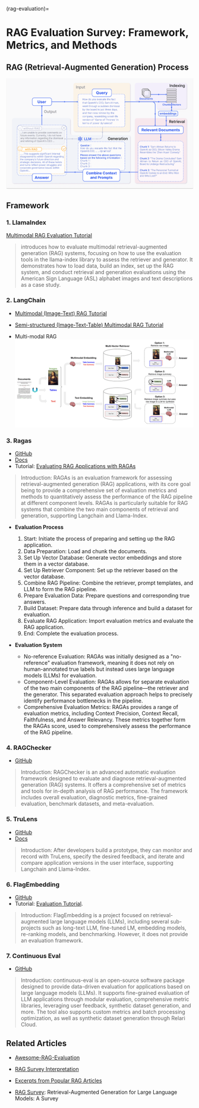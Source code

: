 (rag-evaluation)=

# RAG Evaluation Survey: Framework, Metrics, and Methods

## RAG (Retrieval-Augmented Generation) Process
![RAG Pipeline](../_static/RAG_Pipeline_1.png)

## Framework
### 1. **LlamaIndex**
[Multimodal RAG Evaluation Tutorial](https://docs.llamaindex.ai/en/stable/examples/evaluation/multi_modal/multi_modal_rag_evaluation/) 

> introduces how to evaluate multimodal retrieval-augmented generation (RAG) systems, focusing on how to use the evaluation tools in the llama-index library to assess the retriever and generator. It demonstrates how to load data, build an index, set up the RAG system, and conduct retrieval and generation evaluations using the American Sign Language (ASL) alphabet images and text descriptions as a case study.

### 2. **LangChain**
* [Multimodal (Image-Text) RAG Tutorial](https://github.com/langchain-ai/langchain/blob/master/cookbook/Multi_modal_RAG.ipynb) 

* [Semi-structured (Image-Text-Table) Multimodal RAG Tutorial](https://github.com/langchain-ai/langchain/blob/master/cookbook/Semi_structured_and_multi_modal_RAG.ipynb) 

* Multi-modal RAG
![Multi-modal RAG](../_static/MM_RAG_LangChain_1.png)

### 3. **Ragas**
* [GitHub](https://github.com/explodinggradients/ragas) 
* [Docs](https://docs.ragas.io/en/latest/getstarted/index.html) 
* Tutorial: [Evaluating RAG Applications with RAGAs](https://towardsdatascience.com/evaluating-rag-applications-with-ragas-81d67b0ee31a) 

> Introduction: RAGAs is an evaluation framework for assessing retrieval-augmented generation (RAG) applications, with its core goal being to provide a comprehensive set of evaluation metrics and methods to quantitatively assess the performance of the RAG pipeline at different component levels. RAGAs is particularly suitable for RAG systems that combine the two main components of retrieval and generation, supporting Langchain and Llama-Index.

* **Evaluation Process**
    1. Start: Initiate the process of preparing and setting up the RAG application.
    2. Data Preparation: Load and chunk the documents.
    3. Set Up Vector Database: Generate vector embeddings and store them in a vector database.
    4. Set Up Retriever Component: Set up the retriever based on the vector database.
    5. Combine RAG Pipeline: Combine the retriever, prompt templates, and LLM to form the RAG pipeline.
    6. Prepare Evaluation Data: Prepare questions and corresponding true answers.
    7. Build Dataset: Prepare data through inference and build a dataset for evaluation.
    8. Evaluate RAG Application: Import evaluation metrics and evaluate the RAG application.
    9. End: Complete the evaluation process.

* **Evaluation System**
    * No-reference Evaluation: RAGAs was initially designed as a "no-reference" evaluation framework, meaning it does not rely on human-annotated true labels but instead uses large language models (LLMs) for evaluation.
    * Component-Level Evaluation: RAGAs allows for separate evaluation of the two main components of the RAG pipeline—the retriever and the generator. This separated evaluation approach helps to precisely identify performance bottlenecks in the pipeline.
    * Comprehensive Evaluation Metrics: RAGAs provides a range of evaluation metrics, including Context Precision, Context Recall, Faithfulness, and Answer Relevancy. These metrics together form the RAGAs score, used to comprehensively assess the performance of the RAG pipeline.

### 4. **RAGChecker**
* [GitHub](https://github.com/amazon-science/RAGChecker) 
> Introduction: RAGChecker is an advanced automatic evaluation framework designed to evaluate and diagnose retrieval-augmented generation (RAG) systems. It offers a comprehensive set of metrics and tools for in-depth analysis of RAG performance. The framework includes overall evaluation, diagnostic metrics, fine-grained evaluation, benchmark datasets, and meta-evaluation.

### 5. **TruLens**
* [GitHub](https://github.com/truera/trulens) 
* [Docs](https://www.trulens.org/trulens/getting_started/quickstarts/quickstart/) 
> Introduction: After developers build a prototype, they can monitor and record with TruLens, specify the desired feedback, and iterate and compare application versions in the user interface, supporting Langchain and Llama-Index.

### 6. **FlagEmbedding**
* [GitHub](https://github.com/FlagOpen/FlagEmbedding) 
* Tutorial: [Evaluation Tutorial](https://github.com/FlagOpen/FlagEmbedding/blob/master/Tutorials/4_Evaluation).
> Introduction: FlagEmbedding is a project focused on retrieval-augmented large language models (LLMs), including several sub-projects such as long-text LLM, fine-tuned LM, embedding models, re-ranking models, and benchmarking. However, it does not provide an evaluation framework. 


### 7. **Continuous Eval**
* [GitHub](https://github.com/relari-ai/continuous-eval) 
> Introduction: continuous-eval is an open-source software package designed to provide data-driven evaluation for applications based on large language models (LLMs). It supports fine-grained evaluation of LLM applications through modular evaluation, comprehensive metric libraries, leveraging user feedback, synthetic dataset generation, and more. The tool also supports custom metrics and batch processing optimization, as well as synthetic dataset generation through Relari Cloud.

## Related Articles
* [Awesome-RAG-Evaluation](https://github.com/YHPeter/Awesome-RAG-Evaluation/blob/main/README_cn.md) 

* [RAG Survey Interpretation](https://zhuanlan.zhihu.com/p/673392898) 

* [Excerpts from Popular RAG Articles](https://zhuanlan.zhihu.com/p/673392898) 

* [RAG Survey](https://arxiv.org/abs/2312.10997): Retrieval-Augmented Generation for Large Language Models: A Survey
